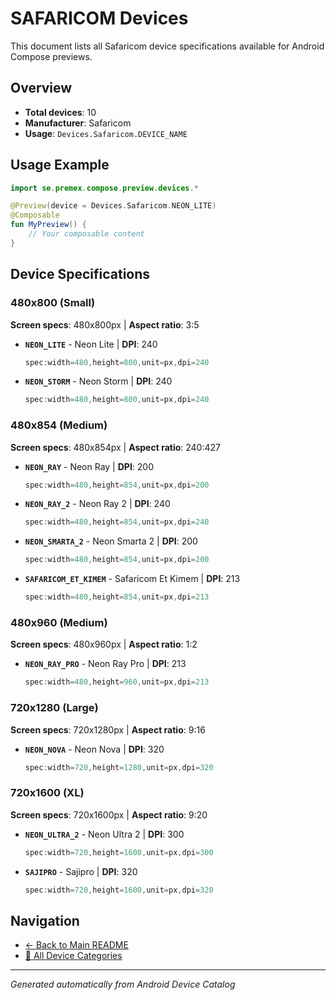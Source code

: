 # SAFARICOM Devices

This document lists all Safaricom device specifications available for Android Compose previews.

## Overview

- **Total devices**: 10
- **Manufacturer**: Safaricom
- **Usage**: `Devices.Safaricom.DEVICE_NAME`

## Usage Example

```kotlin
import se.premex.compose.preview.devices.*

@Preview(device = Devices.Safaricom.NEON_LITE)
@Composable
fun MyPreview() {
    // Your composable content
}
```

## Device Specifications

### 480x800 (Small)

**Screen specs**: 480x800px | **Aspect ratio**: 3:5

- **`NEON_LITE`** - Neon Lite | **DPI**: 240
  ```kotlin
  spec:width=480,height=800,unit=px,dpi=240
  ```

- **`NEON_STORM`** - Neon Storm | **DPI**: 240
  ```kotlin
  spec:width=480,height=800,unit=px,dpi=240
  ```

### 480x854 (Medium)

**Screen specs**: 480x854px | **Aspect ratio**: 240:427

- **`NEON_RAY`** - Neon Ray | **DPI**: 200
  ```kotlin
  spec:width=480,height=854,unit=px,dpi=200
  ```

- **`NEON_RAY_2`** - Neon Ray 2 | **DPI**: 240
  ```kotlin
  spec:width=480,height=854,unit=px,dpi=240
  ```

- **`NEON_SMARTA_2`** - Neon Smarta 2 | **DPI**: 200
  ```kotlin
  spec:width=480,height=854,unit=px,dpi=200
  ```

- **`SAFARICOM_ET_KIMEM`** - Safaricom Et Kimem | **DPI**: 213
  ```kotlin
  spec:width=480,height=854,unit=px,dpi=213
  ```

### 480x960 (Medium)

**Screen specs**: 480x960px | **Aspect ratio**: 1:2

- **`NEON_RAY_PRO`** - Neon Ray Pro | **DPI**: 213
  ```kotlin
  spec:width=480,height=960,unit=px,dpi=213
  ```

### 720x1280 (Large)

**Screen specs**: 720x1280px | **Aspect ratio**: 9:16

- **`NEON_NOVA`** - Neon Nova | **DPI**: 320
  ```kotlin
  spec:width=720,height=1280,unit=px,dpi=320
  ```

### 720x1600 (XL)

**Screen specs**: 720x1600px | **Aspect ratio**: 9:20

- **`NEON_ULTRA_2`** - Neon Ultra 2 | **DPI**: 300
  ```kotlin
  spec:width=720,height=1600,unit=px,dpi=300
  ```

- **`SAJIPRO`** - Sajipro | **DPI**: 320
  ```kotlin
  spec:width=720,height=1600,unit=px,dpi=320
  ```

## Navigation

- [← Back to Main README](../../README.md)
- [📱 All Device Categories](../README.md)

---
*Generated automatically from Android Device Catalog*
